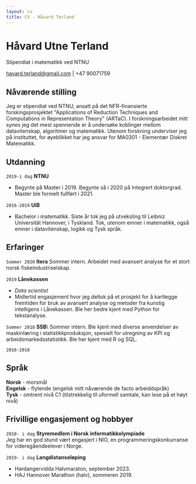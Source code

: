 ```yaml
---
layout: cv
title: CV - Håvard Terland
---
```

# Håvard Utne Terland
Stipendiat i matematikk ved NTNU

<div id="webaddress">
<a href="havard.terland@gmail.com">havard.terland@gmail.com</a> | +47 90071759
</div>


## Nåværende stilling

Jeg er stipendiat ved NTNU, ansatt på det NFR-finansierte forskingsprosjektet "Applications of Reduction Techniques and Computations in Representation Theory" (ARTaC). I forskningsarbeidet mitt synes jeg det mest spennende er å undersøke koblinger mellom datavitenskap, algoritmer og matematikk. Utenom forskning underviser jeg på instituttet, 
for øyeblikket har jeg ansvar for MA0301 - Elementær Diskret Matematikk. 

## Utdanning

`2019-i dag`
__NTNU__
 - Begynte på Master i 2019. Begynte så i 2020 på Integrert doktorgrad. Master ble formelt fullført i 2021.

`2016-2019`
__UiB__

- Bachelor i matematikk. Siste år tok jeg på utveksling til Leibniz Universität Hannover, i Tyskland. Tok, utenom emner i matematikk, også emner i datavitenskap, logikk og Tysk språk.

## Erfaringer

`Sommer 2020` **Itera** Sommer intern. Arbeidet med avansert analyse for et stort norsk fiskeindustriselskap.

`2019`
__Lånekassen__ 
- *Data scientist*
- Midlertid engasjement hvor jeg deltok på et prosjekt for å kartlegge fremtiden for bruk av avansert analyse og metoder fra kunstig intelligens i Lånekassen. Ble her bedre kjent med Python for tekstanalyse.

`Sommer 2018` __SSB__\ Sommer intern. Ble kjent med diverse anvendelser av maskinlæring i statistikkproduksjon, spesielt for utregning av KPI og arbeidsmarkedsstatistikk. Ble her kjent med R og SQL.

`2016-2018` 

## Språk
__Norsk__ - morsmål\
__Engelsk__ - flytende (engelsk mitt nåværende de facto arbeiddspråk)\
__Tysk__ - omtrent nivå C1 (tilstrekkelig til uformell samtale, kan lese på et høyt nivå)

## Frivillige engasjement og hobbyer

`2018- i dag`
__Styremedlem i Norsk informatikkolympiade__\
Jeg har en god stund vært engasjert i NIO, en programmeringskonkurranse for videregåendeelever i Norge.

`2019- i dag` __Langdistanseløping__ 
- Hardangervidda Halvmaraton, september 2023.
- HAJ Hannover Marathon (halv), sommeren 2019.





<!-- ### Footer

Last updated: May 2013 -->


